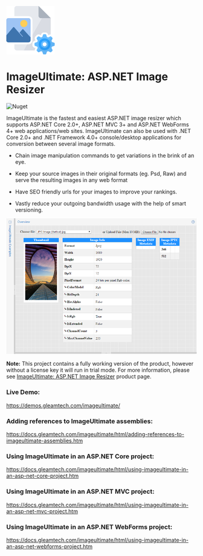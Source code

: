 ![ImageUltimate Logo](imageultimate-logo.png)
# ImageUltimate: ASP.NET Image Resizer
![Nuget](https://img.shields.io/nuget/v/GleamTech.ImageUltimate)

ImageUltimate is the fastest and easiest ASP.NET image resizer which supports ASP.NET Core 2.0+, ASP.NET MVC 3+ and ASP.NET WebForms 4+ web applications/web sites. ImageUltimate can also be used with .NET Core 2.0+ and .NET Framework 4.0+ console/desktop applications for conversion between several image formats.

- Chain image manipulation commands to get variations in the brink of an eye.

- Keep your source images in their original formats (eg. Psd, Raw) and serve the resulting images in any web format

- Have SEO friendly urls for your images to improve your rankings.

- Vastly reduce your outgoing bandwidth usage with the help of smart versioning.

![ASP.NET Document Viewer](imageultimate.png)

**Note:** This project contains a fully working version of the product, however without a license key it will run in trial mode. For more information, please see [ImageUltimate: ASP.NET Image Resizer](http://www.gleamtech.com/imageultimate) product page.

### Live Demo:
https://demos.gleamtech.com/imageultimate/

### Adding references to ImageUltimate assemblies:
https://docs.gleamtech.com/imageultimate/html/adding-references-to-imageultimate-assemblies.htm

### Using ImageUltimate in an ASP.NET Core project:
https://docs.gleamtech.com/imageultimate/html/using-imageultimate-in-an-asp-net-core-project.htm

### Using ImageUltimate in an ASP.NET MVC project:
https://docs.gleamtech.com/imageultimate/html/using-imageultimate-in-an-asp-net-mvc-project.htm

### Using ImageUltimate in an ASP.NET WebForms project:
https://docs.gleamtech.com/imageultimate/html/using-imageultimate-in-an-asp-net-webforms-project.htm
